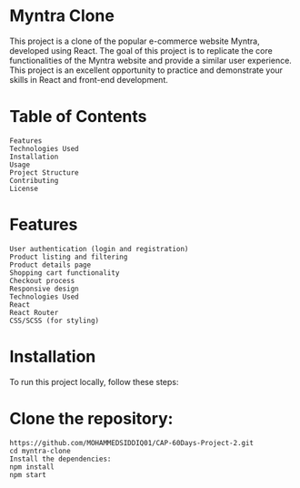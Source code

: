 # Myntra Clone

This project is a clone of the popular e-commerce website Myntra, developed using React. The goal of this project is to replicate the core functionalities of the Myntra website and provide a similar user experience. This project is an excellent opportunity to practice and demonstrate your skills in React and front-end development.

# Table of Contents
    Features
    Technologies Used
    Installation
    Usage
    Project Structure
    Contributing
    License
# Features
    User authentication (login and registration)
    Product listing and filtering
    Product details page
    Shopping cart functionality
    Checkout process
    Responsive design
    Technologies Used
    React
    React Router
    CSS/SCSS (for styling)

# Installation
To run this project locally, follow these steps:

# Clone the repository:
    https://github.com/MOHAMMEDSIDDIQ01/CAP-60Days-Project-2.git
    cd myntra-clone
    Install the dependencies:
    npm install
    npm start